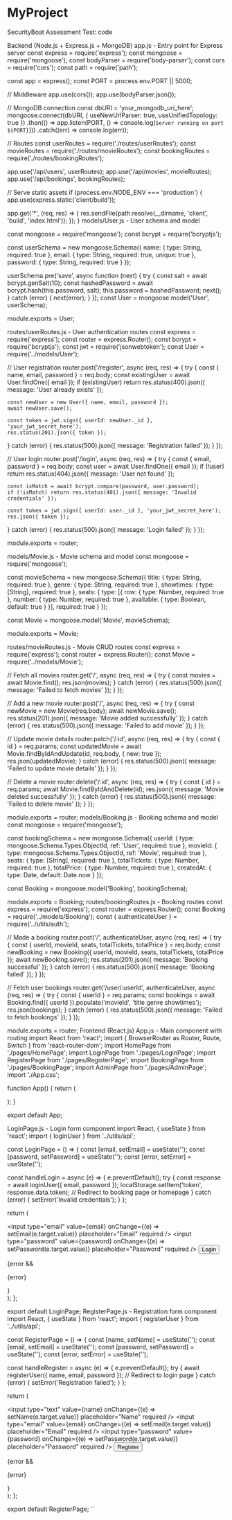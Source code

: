 # MyProject
SecurityBoat Assessment Test: code

Backend (Node.js + Express.js + MongoDB)
app.js - Entry point for Express server
const express = require('express');
const mongoose = require('mongoose');
const bodyParser = require('body-parser');
const cors = require('cors');
const path = require('path');

const app = express();
const PORT = process.env.PORT || 5000;

// Middleware
app.use(cors());
app.use(bodyParser.json());

// MongoDB connection
const dbURI = 'your_mongodb_uri_here';
mongoose.connect(dbURI, { useNewUrlParser: true, useUnifiedTopology: true })
  .then(() => app.listen(PORT, () => console.log(`Server running on port ${PORT}`)))
  .catch((err) => console.log(err));

// Routes
const userRoutes = require('./routes/userRoutes');
const movieRoutes = require('./routes/movieRoutes');
const bookingRoutes = require('./routes/bookingRoutes');

app.use('/api/users', userRoutes);
app.use('/api/movies', movieRoutes);
app.use('/api/bookings', bookingRoutes);


// Serve static assets 
if (process.env.NODE_ENV === 'production') {
  app.use(express.static('client/build'));
  
  app.get('*', (req, res) => {
    res.sendFile(path.resolve(__dirname, 'client', 'build', 'index.html'));
  });
}
models/User.js - User schema and model

const mongoose = require('mongoose');
const bcrypt = require('bcryptjs');

const userSchema = new mongoose.Schema({
  name: { type: String, required: true },
  email: { type: String, required: true, unique: true },
  password: { type: String, required: true }
});

userSchema.pre('save', async function (next) {
  try {
    const salt = await bcrypt.genSalt(10);
    const hashedPassword = await bcrypt.hash(this.password, salt);
    this.password = hashedPassword;
    next();
  } catch (error) {
    next(error);
  }
});
const User = mongoose.model('User', userSchema);

module.exports = User;

routes/userRoutes.js - User authentication routes
const express = require('express');
const router = express.Router();
const bcrypt = require('bcryptjs');
const jwt = require('jsonwebtoken');
const User = require('../models/User');

// User registration
router.post('/register', async (req, res) => {
  try {
    const { name, email, password } = req.body;
    const existingUser = await User.findOne({ email });
    if (existingUser) return res.status(400).json({ message: 'User already exists' });

    const newUser = new User({ name, email, password });
    await newUser.save();

    const token = jwt.sign({ userId: newUser._id }, 'your_jwt_secret_here');
    res.status(201).json({ token });
  } catch (error) {
    res.status(500).json({ message: 'Registration failed' });
  }
});

// User login
router.post('/login', async (req, res) => {
  try {
    const { email, password } = req.body;
    const user = await User.findOne({ email });
    if (!user) return res.status(404).json({ message: 'User not found' });

    const isMatch = await bcrypt.compare(password, user.password);
    if (!isMatch) return res.status(401).json({ message: 'Invalid credentials' });

    const token = jwt.sign({ userId: user._id }, 'your_jwt_secret_here');
    res.json({ token });
  } catch (error) {
    res.status(500).json({ message: 'Login failed' });
  }
});

module.exports = router;

models/Movie.js - Movie schema and model
const mongoose = require('mongoose');

const movieSchema = new mongoose.Schema({
  title: { type: String, required: true },
  genre: { type: String, required: true },
  showtimes: { type: [String], required: true },
  seats: {
    type: [{
      row: { type: Number, required: true },
      number: { type: Number, required: true },
      available: { type: Boolean, default: true }
    }],
    required: true
  }
});

const Movie = mongoose.model('Movie', movieSchema);

module.exports = Movie;

routes/movieRoutes.js - Movie CRUD routes
const express = require('express');
const router = express.Router();
const Movie = require('../models/Movie');

// Fetch all movies
router.get('/', async (req, res) => {
  try {
    const movies = await Movie.find();
    res.json(movies);
  } catch (error) {
    res.status(500).json({ message: 'Failed to fetch movies' });
  }
});

// Add a new movie
router.post('/', async (req, res) => {
  try {
    const newMovie = new Movie(req.body);
    await newMovie.save();
    res.status(201).json({ message: 'Movie added successfully' });
  } catch (error) {
    res.status(500).json({ message: 'Failed to add movie' });
  }
});

// Update movie details
router.patch('/:id', async (req, res) => {
  try {
    const { id } = req.params;
    const updatedMovie = await Movie.findByIdAndUpdate(id, req.body, { new: true });
    res.json(updatedMovie);
  } catch (error) {
    res.status(500).json({ message: 'Failed to update movie details' });
  }
});

// Delete a movie
router.delete('/:id', async (req, res) => {
  try {
    const { id } = req.params;
    await Movie.findByIdAndDelete(id);
    res.json({ message: 'Movie deleted successfully' });
  } catch (error) {
    res.status(500).json({ message: 'Failed to delete movie' });
  }
});

module.exports = router;
models/Booking.js - Booking schema and model
const mongoose = require('mongoose');

const bookingSchema = new mongoose.Schema({
  userId: { type: mongoose.Schema.Types.ObjectId, ref: 'User', required: true },
  movieId: { type: mongoose.Schema.Types.ObjectId, ref: 'Movie', required: true },
  seats: { type: [String], required: true },
  totalTickets: { type: Number, required: true },
  totalPrice: { type: Number, required: true },
  createdAt: { type: Date, default: Date.now }
});

const Booking = mongoose.model('Booking', bookingSchema);

module.exports = Booking;
routes/bookingRoutes.js - Booking routes
const express = require('express');
const router = express.Router();
const Booking = require('../models/Booking');
const { authenticateUser } = require('../utils/auth');

// Made a booking
router.post('/', authenticateUser, async (req, res) => {
  try {
    const { userId, movieId, seats, totalTickets, totalPrice } = req.body;
    const newBooking = new Booking({ userId, movieId, seats, totalTickets, totalPrice });
    await newBooking.save();
    res.status(201).json({ message: 'Booking successful' });
  } catch (error) {
    res.status(500).json({ message: 'Booking failed' });
  }
});

// Fetch user bookings
router.get('/user/:userId', authenticateUser, async (req, res) => {
  try {
    const { userId } = req.params;
    const bookings = await Booking.find({ userId }).populate('movieId', 'title genre showtimes');
    res.json(bookings);
  } catch (error) {
    res.status(500).json({ message: 'Failed to fetch bookings' });
  }
});

module.exports = router;
Frontend (React.js)
App.js - Main component with routing
import React from 'react';
import { BrowserRouter as Router, Route, Switch } from 'react-router-dom';
import HomePage from './pages/HomePage';
import LoginPage from './pages/LoginPage';
import RegisterPage from './pages/RegisterPage';
import BookingPage from './pages/BookingPage';
import AdminPage from './pages/AdminPage';
import './App.css';

function App() {
  return (
    <Router>
      <div className="App">
        <Switch>
          <Route exact path="/" component={HomePage} />
          <Route path="/login" component={LoginPage} />
          <Route path="/register" component={RegisterPage} />
          <Route path="/booking" component={BookingPage} />
          <Route path="/admin" component={AdminPage} />
        </Switch>
      </div>
    </Router>
  );
}

export default App;





LoginPage.js - Login form component
import React, { useState } from 'react';
import { loginUser } from '../utils/api';

const LoginPage = () => {
  const [email, setEmail] = useState('');
  const [password, setPassword] = useState('');
  const [error, setError] = useState('');

  const handleLogin = async (e) => {
    e.preventDefault();
    try {
      const response = await loginUser({ email, password });
      localStorage.setItem('token', response.data.token);
      // Redirect to booking page or homepage
    } catch (error) {
      setError('Invalid credentials');
    }
  };

  return (
    <div className="login-page">
      <form onSubmit={handleLogin}>
        <input type="email" value={email} onChange={(e) => setEmail(e.target.value)} placeholder="Email" required />
        <input type="password" value={password} onChange={(e) => setPassword(e.target.value)} placeholder="Password" required />
        <button type="submit">Login</button>
      </form>
      {error && <p className="error-message">{error}</p>}
    </div>
  );
};

export default LoginPage;
RegisterPage.js - Registration form component
import React, { useState } from 'react';
import { registerUser } from '../utils/api';

const RegisterPage = () => {
  const [name, setName] = useState('');
  const [email, setEmail] = useState('');
  const [password, setPassword] = useState('');
  const [error, setError] = useState('');

  const handleRegister = async (e) => {
    e.preventDefault();
    try {
      await registerUser({ name, email, password });
      // Redirect to login page
    } catch (error) {
      setError('Registration failed');
    }
  };

  return (
    <div className="register-page">
      <form onSubmit={handleRegister}>
        <input type="text" value={name} onChange={(e) => setName(e.target.value)} placeholder="Name" required />
        <input type="email" value={email} onChange={(e) => setEmail(e.target.value)} placeholder="Email" required />
        <input type="password" value={password} onChange={(e) => setPassword(e.target.value)} placeholder="Password" required />
        <button type="submit">Register</button>
      </form>
      {error && <p className="error-message">{error}</p>}
    </div>
  );
};

export default RegisterPage;
``
